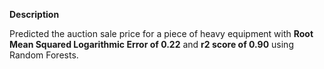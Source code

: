 **Description**

Predicted the auction sale price for a piece of heavy equipment 
with **Root Mean Squared Logarithmic Error of 0.22** 
and **r2 score of 0.90** using Random Forests.
